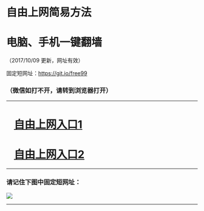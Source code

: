 ﻿# 自由上网简易方法

# 电脑、手机一键翻墙

（2017/10/09 更新，网址有效）

固定短网址：https://git.io/free99

### （微信如打不开，请转到浏览器打开）


***





# &nbsp;&nbsp; <a href="http://ft3103231933.fwq-tz-1001.info/fwqtz01.html?t=100900128439 " target="_blank">自由上网入口1</a>
# &nbsp;&nbsp; <a href="http://ft2630111591.fwq-tz-1002.info/fwqtz02.html?t=10090016767 " target="_blank">自由上网入口2</a>
***

### 请记住下图中固定短网址：

<img src="https://s3-us-west-2.amazonaws.com/fwq-1001/yjfq-20170905okok.png" /> 


***

